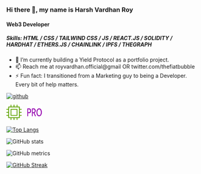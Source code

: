 ### Hi there 👋, my name is Harsh Vardhan Roy
#### Web3 Developer

##### Skills: HTML / CSS / TAILWIND CSS / JS / REACT.JS / SOLIDITY / HARDHAT / ETHERS.JS / CHAINLINK / IPFS / THEGRAPH



- 🔭 I’m currently building a Yield Protocol as a portfolio project.  
- 📫 Reach me at royvardhan.official@gmail OR twitter.com/thefiatbubble
- ⚡ Fun fact: I transitioned from a Marketing guy to being a Developer. Every bit of help matters. 


[<img src='https://cdn.jsdelivr.net/npm/simple-icons@3.0.1/icons/github.svg' alt='github' height='40'>](https://github.com/royvardhan)  

<a href='https://docs.github.com/en/developers'><img src='https://raw.githubusercontent.com/acervenky/animated-github-badges/master/assets/devbadge.gif' width='40' height='40'></a> <a href='https://github.com/pricing'><img src='https://raw.githubusercontent.com/acervenky/animated-github-badges/master/assets/pro.gif' width='40' height='40'></a> 

[![Top Langs](https://github-readme-stats.vercel.app/api/top-langs/?username=royvardhan)](https://github.com/anuraghazra/github-readme-stats)

![GitHub stats](https://github-readme-stats.vercel.app/api?username=royvardhan&show_icons=true)  

![GitHub metrics](https://metrics.lecoq.io/royvardhan&theme=dark)  

[![GitHub Streak](https://github-readme-streak-stats.herokuapp.com?user=royvardhan&theme=dark&hide_border=true)](https://git.io/streak-stats)

